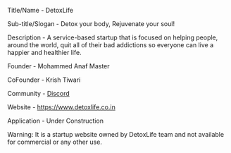Title/Name - DetoxLife

Sub-title/Slogan - Detox your body, Rejuvenate your soul!

Description - A service-based startup that is focused on helping people, around the world, quit all of their bad addictions so everyone can live a happier and healthier life.

Founder - Mohammed Anaf Master

CoFounder - Krish Tiwari

Community - <a href="https://discord.gg/qeJ33EBBwF" target="_blank">Discord</a>

Website - https://www.detoxlife.co.in

Application - Under Construction

Warning: It is a startup website owned by DetoxLife team and not available for commercial or any other use.
